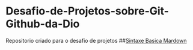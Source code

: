 # Desafio-de-Projetos-sobre-Git-Github-da-Dio
Repositorio criado para o desafio de projetos 
##[Sintaxe Basica Mardown]("https://www.mardownguide.org/)
